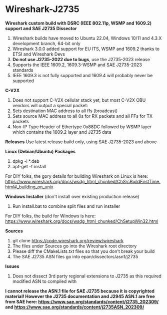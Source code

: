 # Wireshark-J2735
**Wireshark custom build with DSRC (IEEE 802.11p, WSMP and 1609.2) support and SAE J2735 Dissector**
1. Wireshark builds have moved to Ubuntu 22.04, Windows 10/11 and 4.3.X development branch, 64-bit only
2. Wireshark 3.0.0 added support for EU ITS, WSMP and 1609.2 thanks to ETSI and Wireshark Devs
3. **Do not use J2735-2022 due to bugs**, use the J2735-2023 release
4. Supports the IEEE 1609.2, 1609.3-WSMP and SAE J2735-2023 standards
5. IEEE 1609.3 is not fully supported and 1609.4 will probably never be supported

**C-V2X**
1. Does not support C-V2X cellular stack yet, but most C-V2X OBU vendors will output a special packet:
2. Sets destination MAC address to all ffs (broadcast)
3. Sets source MAC address to all 0s for RX packets and all FFs for TX packets
4. Non-IP Type Header of Ethertype 0x88DC followed by WSMP layer which contains the 1609.2 layer and J2735 data

**Releases**
Use latest release build only, using SAE J2735-2023 and above

**Linux (Debian/Ubuntu) Packages**
1. dpkg -i *.deb
2. apt-get -f install

For DIY folks, the gory details for building Wireshark on Linux is here: https://www.wireshark.org/docs/wsdg_html_chunked/ChSrcBuildFirstTime.html#_building_on_unix

**Windows Installer** (don't install over existing production release)
1. Run install.bat to combine split files and run installer

For DIY folks, the build for Windows is here: https://www.wireshark.org/docs/wsdg_html_chunked/ChSetupWin32.html

**Sources**
1. git clone https://code.wireshark.org/review/wireshark
2. The files under Sources go into the Wireshark root directory
3. Please diff the CMakeLists.txt files so that you don't break your build
4. The SAE J2735 ASN files go into epan/dissectors/asn1/j2735

**Issues**
1. Does not dissect 3rd party regional extensions to J2735 as this required modified ASN to compiled with

**I cannot release the ASN.1 file for SAE J2735 because it is copyrighted material!  However the J2735 documentation and J2945 ASN.1 are free from SAE here: https://www.sae.org/standards/content/j2735_202309/ and https://www.sae.org/standards/content/j2735ASN_202309/**
